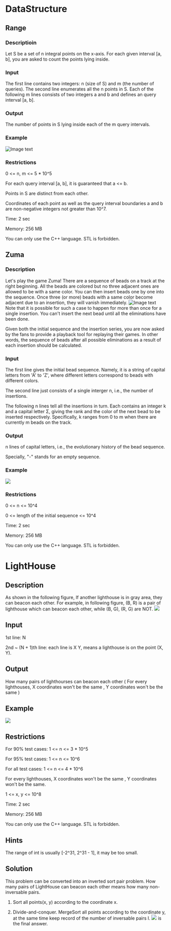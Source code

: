 # DataStructure
## Range
### Descriptioin
Let S be a set of n integral points on the x-axis. For each given interval [a, b], you are asked to count the points lying inside.
### Input
The first line contains two integers: n (size of S) and m (the number of queries). The second line enumerates all the n points in S. Each of the following m lines consists of two integers a and b and defines an query interval [a, b].
### Output
The number of points in S lying inside each of the m query intervals.
### Example
![Image text](https://raw.githubusercontent.com/chaopan1995/DataStructure/master/_images/Range_example.png)
### Restrictions
0 <= n, m <= 5 * 10^5

For each query interval [a, b], it is guaranteed that a <= b.

Points in S are distinct from each other.

Coordinates of each point as well as the query interval boundaries a and b are non-negative integers not greater than 10^7.

Time: 2 sec

Memory: 256 MB

You can only use the C++ language. STL is forbidden.
## Zuma
### Description
Let's play the game Zuma! There are a sequence of beads on a track at the right beginning. All the beads are colored but no three adjacent ones are allowed to be with a same color. You can then insert beads one by one into the sequence. Once three (or more) beads with a same color become adjacent due to an insertion, they will vanish immediately.
![Image text](https://raw.githubusercontent.com/chaopan1995/DataStructure/master/_images/Zuma_description.png)
Note that it is possible for such a case to happen for more than once for a single insertion. You can't insert the next bead until all the eliminations have been done.


Given both the initial sequence and the insertion series, you are now asked by the fans to provide a playback tool for replaying their games. In other words, the sequence of beads after all possible eliminations as a result of each insertion should be calculated.
### Input
The first line gives the initial bead sequence. Namely, it is a string of capital letters from 'A' to 'Z', where different letters correspond to beads with different colors.

The second line just consists of a single interger n, i.e., the number of insertions.

The following n lines tell all the insertions in turn. Each contains an integer k and a capital letter Σ, giving the rank and the color of the next bead to be inserted respectively. Specifically, k ranges from 0 to m when there are currently m beads on the track.
### Output
n lines of capital letters, i.e., the evolutionary history of the bead sequence.

Specially, "-" stands for an empty sequence.
### Example
<img src="https://raw.githubusercontent.com/chaopan1995/DataStructure/master/_images/Zuma_example.png"/>

### Restrictions
0 <= n <= 10^4

0 <= length of the initial sequence <= 10^4

Time: 2 sec

Memory: 256 MB

You can only use the C++ language. STL is forbidden.
# LightHouse
## Description
As shown in the following figure, If another lighthouse is in gray area, they can beacon each other. For example, in following figure, (B, R) is a pair of lighthouse which can beacon each other, while (B, G), (R, G) are NOT.
<img src="https://raw.githubusercontent.com/chaopan1995/DataStructure/master/_images/LightHouse_description.png"/>
## Input
1st line: N

2nd ~ (N + 1)th line: each line is X Y, means a lighthouse is on the point (X, Y).

## Output
How many pairs of lighthourses can beacon each other ( For every lighthouses, X coordinates won't be the same , Y coordinates won't be the same )
## Example
<img src="https://raw.githubusercontent.com/chaopan1995/DataStructure/master/_images/LightHouse_example.png"/>

## Restrictions
For 90% test cases: 1 <= n <= 3 * 10^5

For 95% test cases: 1 <= n <= 10^6

For all test cases: 1 <= n <= 4 * 10^6

For every lighthouses, X coordinates won't be the same , Y coordinates won't be the same.

1 <= x, y <= 10^8

Time: 2 sec

Memory: 256 MB

You can only use the C++ language. STL is forbidden.

## Hints
The range of int is usually [-2^31, 2^31 - 1], it may be too small.
## Solution
This problem can be converted into an inverted sort pair problem. How many pairs of LightHouse can beacon each other means how many non-inversable pairs.

1) Sort all points(x, y) according to the coordinate x.

2) Divide-and-conquer. MergeSort all points according to the coordinate y, at the same time keep record of the number of inversable pairs I. <img src="http://latex.codecogs.com/gif.latex?C_{n}^{2}-I" border="0"/> is the final answer.

